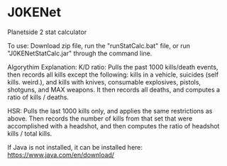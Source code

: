 # J0KENet
Planetside 2 stat calculator

To use: Download zip file, run the "runStatCalc.bat" file, or run "J0KENetStatCalc.jar" through the command line.

Algorythim Explanation:
K/D ratio: Pulls the past 1000 kills/death events, then records all kills except the following: kills in a vehicle, suicides (self kills. weird.), and kills with knives, consumable explosives, pistols, shotguns, and MAX weapons. It then records all deaths, and computes a ratio of kills / deaths.

HSR: Pulls the last 1000 kills only, and applies the same restrictions as above. Then records the number of kills from that set that were accomplished with a headshot, and then computes the ratio of headshot kills / total kills.


If Java is not installed, it can be installed here: https://www.java.com/en/download/
